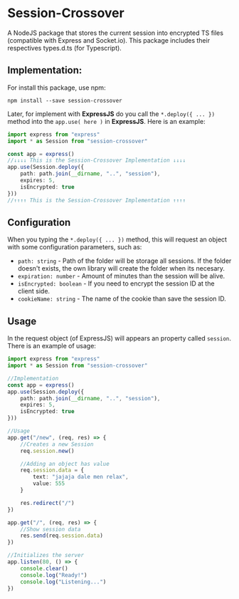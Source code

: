 # Session-Crossover

A NodeJS package that stores the current session into encrypted TS files (compatible with Express and Socket.io). This package includes their respectives types.d.ts (for Typescript).

## Implementation:
For install this package, use npm: 
```(powershell)
npm install --save session-crossover
```
Later, for implement with __ExpressJS__ do you call the `*.deploy({ ... })` method into the `app.use( here )` in __ExpressJS__. Here is an example:
```ts
import express from "express"
import * as Session from "session-crossover"

const app = express()
//↓↓↓↓ This is the Session-Crossover Implementation ↓↓↓↓
app.use(Session.deploy({
    path: path.join(__dirname, "..", "session"),
    expires: 5,
    isEncrypted: true
}))
//↑↑↑↑ This is the Session-Crossover Implementation ↑↑↑↑
```

## Configuration

When you typing the `*.deploy({ ... })` method, this will request an object with some configuration parameters, such as:
- `path: string` - Path of the folder will be storage all sessions. If the folder doesn't exists, the own library will create the folder when its necesary.
- `expiration: number` - Amount of minutes than the session will be alive.
- `isEncrypted: boolean` - If you need to encrypt the session ID at the client side.
- `cookieName: string` - The name of the cookie than save the session ID.

## Usage

In the request object (of ExpressJS) will appears an property called `session`. There is an example of usage:
```ts
import express from "express"
import * as Session from "session-crossover"

//Implementation
const app = express()
app.use(Session.deploy({
    path: path.join(__dirname, "..", "session"),
    expires: 5,
    isEncrypted: true
}))

//Usage
app.get("/new", (req, res) => {
    //Creates a new Session
    req.session.new()

    //Adding an object has value
    req.session.data = {
        text: "jajaja dale men relax",
        value: 555
    }

    res.redirect("/")
})

app.get("/", (req, res) => {
    //Show session data
    res.send(req.session.data)
})

//Initializes the server
app.listen(80, () => {
    console.clear()
    console.log("Ready!")
    console.log("Listening...")
})
```
